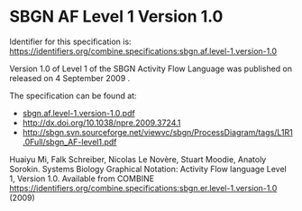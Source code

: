 # SBGN AF Level 1 Version 1.0
Identifier for this specification is: https://identifiers.org/combine.specifications:sbgn.af.level-1.version-1.0

Version 1.0 of Level 1 of the SBGN Activity Flow Language was published on released on 4 September 2009 .

The specification can be found at:

* [sbgn.af.level-1.version-1.0.pdf](./files/sbgn.af.level-1.version-1.0.pdf)
* http://dx.doi.org/10.1038/npre.2009.3724.1
* http://sbgn.svn.sourceforge.net/viewvc/sbgn/ProcessDiagram/tags/L1R1.0Full/sbgn_AF-level1.pdf

Huaiyu Mi, Falk Schreiber, Nicolas Le Novère, Stuart Moodie, Anatoly Sorokin. Systems Biology Graphical Notation: Activity Flow language Level 1, Version 1.0. Available from COMBINE https://identifiers.org/combine.specifications:sbgn.er.level-1.version-1.0 (2009)